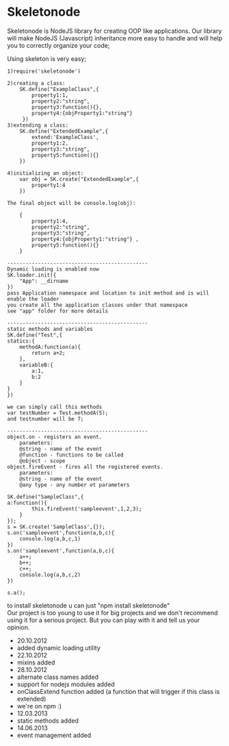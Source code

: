 Skeletonode
========

Skeletonode is NodeJS library for creating OOP like applications.
Our library will make NodeJS (Javascript) inheritance more easy to handle and will help you to correctly organize your code;



Using skeleton is very easy;

    1)require('skeletonode')

    2)creating a class:
        SK.define("ExampleClass",{
            property1:1,
            property2:"string",
            property3:function(){},
            property4:{objProperty1:"string"}
         })
    3)extending a class:
        SK.define("ExtendedExample",{
            extend:'ExampleClass',
            property1:2,
            property3:"string",
            property5:function(){}
        })

    4)initializing an object:
        var obj = SK.create("ExtendedExample",{
            property1:4
        })

    The final object will be console.log(obj): 
        
        {
            property1:4,
            property2:"string",
            property3:"string",
            property4:{objProperty1:"string"} ,
            property5:function(){}
        }
    
    ----------------------------------------------
    Dynamic loading is enabled now
    SK.loader.init({
        "App": __dirname 
    })
    pass Application namespace and location to init method and is will enable the loader
    you create all the application classes under that namespace
    see "app" folder for more details
    
    ----------------------------------------------
    static methods and variables
    SK.define("Test",{
    statics:{
        methodA:function(a){
            return a+2;
        },
        variableB:{
            a:1,
            b:2
        }
    }
    })
    
    we can simply call this methods 
    var testNumber = Test.methodA(5);
    and testnumber will be 7;
    
    ----------------------------------------------
    object.on - registers an event. 
        parameters:
        @string - name of the event
        @function - functions to be called
        @object - scope
    object.fireEvent - fires all the registered events.
        parameters:
        @string - name of the event
        @any type - any number ot parameters
        
    SK.define("SampleClass",{
    a:function(){
            this.fireEvent('sampleevent',1,2,3);
        }
    });
    s = SK.create('SampleClass',{});
    s.on('sampleevent',function(a,b,c){
        console.log(a,b,c,1)    
    })
    s.on('sampleevent',function(a,b,c){
        a++;
        b++;
        c++;
        console.log(a,b,c,2)    
    })
    
    s.a();

to install skeletonode u can just "npm install skeletonode"    
Our project is too young to use it for big projects and we don't recommend using it for a serious project.
But you can play with it and tell us your opinion.

- 20.10.2012 
- added dynamic loading utility
- 22.10.2012
- mixins added
- 28.10.2012
- alternate class names added
- support for nodejs modules added 
- onClassExtend function added (a function that will trigger if this class is extended)
- we're on npm :)
- 12.03.2013
- static methods added
- 14.06.2013
- event management added

